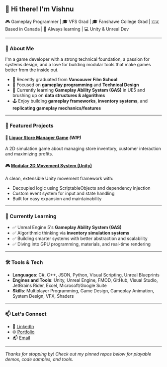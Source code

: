 ## 👋 Hi there! I'm Vishnu

🎮 Gameplay Programmer | 🎓 VFS Grad  | 🎓 Fanshawe College Grad | 🇨🇦 Based in Canada | 🧠 Always learning | 💻 Unity & Unreal Dev

---

### 🚀 About Me

I'm a game developer with a strong technical foundation, a passion for systems design, and a love for building modular tools that make games better from the inside out.

- 🏫 Recently graduated from **Vancouver Film School** 
- 💼 Focused on **gameplay programming** and **Technical Design**  
- 🌱 Currently learning **Gameplay Ability System (GAS)** in UE5 and brushing up on **data structures & algorithms**  
- 🕹️ Enjoy building **gameplay frameworks**, **inventory systems**, and **replicating gameplay mechanics/features**

---

### 🧩 Featured Projects

#### 🏪 [Liquor Store Manager Game](https://github.com/VishnuGameDesign/LiquorStoreManager) *(WIP)*
A 2D simulation game about managing store inventory, customer interaction and maximizing profits.
  
#### 🎮 [Modular 2D Movement System (Unity)](https://github.com/VishnuGameDesign/CharacterMovement2D)
A clean, extensible Unity movement framework with:
- Decoupled logic using ScriptableObjects and dependency injection
- Custom event system for input and state handling
- Built for easy expansion and maintainability
  
---

### 🧠 Currently Learning
- ✅ Unreal Engine 5's **Gameplay Ability System (GAS)**
- ✅ Algorithmic thinking via **inventory simulation systems**
- ✅ Building smarter systems with better abstraction and scalability
- ✅ Diving into GPU programming, materials, and real-time rendering

---

### 🛠️ Tools & Tech
- **Languages**: C#, C++,  JSON, Python, Visual Scripting, Unreal Blueprints
- **Engines and Tools**: Unity, Unreal Engine, FMOD, GitHub, Visual Studio, JetBrains Rider, Excel, Microsoft/Google Suite
- **Skills**: Multiplayer Programming, Game Design, Gameplay Animation, System Design, VFX, Shaders

---

### 📫 Let's Connect
- 💼 [LinkedIn](https://www.linkedin.com/in/vishnu-suresh-5ab471267/)
- 🌐 [Portfolio](https://vishnugamedesign.github.io/portfolio/)
- 📬 [Email](vishnu592k@gmail.com)

---

*Thanks for stopping by! Check out my pinned repos below for playable demos, code samples, and tools.*
